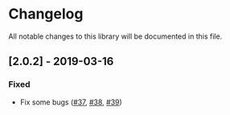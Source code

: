 # Changelog
All notable changes to this library will be documented in this file.

## [2.0.2] - 2019-03-16
### Fixed
- Fix some bugs ([#37](https://github.com/h2qutc/ngx-mat-datetime-picker/issues/37), [#38](https://github.com/h2qutc/ngx-mat-datetime-picker/issues/38), [#39](https://github.com/h2qutc/ngx-mat-datetime-picker/issues/39))
